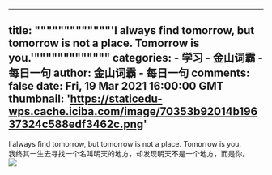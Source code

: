 
---
title: """""""""""""'I always find tomorrow, but tomorrow is not a place. Tomorrow is you.'"""""""""""""
categories: 
    - 学习
    - 金山词霸 - 每日一句
author: 金山词霸 - 每日一句
comments: false
date: Fri, 19 Mar 2021 16:00:00 GMT
thumbnail: 'https://staticedu-wps.cache.iciba.com/image/70353b92014b19637324c588edf3462c.png'
---

<div>   
I always find tomorrow, but tomorrow is not a place. Tomorrow is you.<br>我终其一生去寻找一个名叫明天的地方，却发现明天不是一个地方，而是你。<br><img src="https://staticedu-wps.cache.iciba.com/image/70353b92014b19637324c588edf3462c.png" referrerpolicy="no-referrer">  
</div>
            